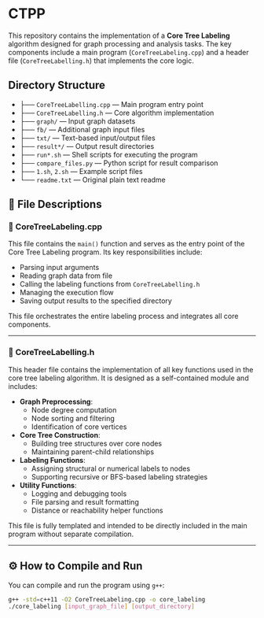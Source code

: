 # CTPP
This repository contains the implementation of a **Core Tree Labeling** algorithm designed for graph processing and analysis tasks. The key components include a main program (`CoreTreeLabeling.cpp`) and a header file (`CoreTreeLabelling.h`) that implements the core logic.

## Directory Structure
- ├── `CoreTreeLabelling.cpp` — Main program entry point  
- ├── `CoreTreeLabelling.h` — Core algorithm implementation  
- ├── `graph/` — Input graph datasets  
- ├── `fb/` — Additional graph input files  
- ├── `txt/` — Text-based input/output files  
- ├── `result*/` — Output result directories  
- ├── `run*.sh` — Shell scripts for executing the program  
- ├── `compare_files.py` — Python script for result comparison  
- ├── `1.sh`, `2.sh` — Example script files  
- └── `readme.txt` — Original plain text readme  

## 📌 File Descriptions

### 🔹 CoreTreeLabeling.cpp

This file contains the `main()` function and serves as the entry point of the Core Tree Labeling program. Its key responsibilities include:

- Parsing input arguments
- Reading graph data from file
- Calling the labeling functions from `CoreTreeLabelling.h`
- Managing the execution flow
- Saving output results to the specified directory

This file orchestrates the entire labeling process and integrates all core components.

---

### 🔹 CoreTreeLabelling.h

This header file contains the implementation of all key functions used in the core tree labeling algorithm. It is designed as a self-contained module and includes:

- **Graph Preprocessing**:
  - Node degree computation
  - Node sorting and filtering
  - Identification of core vertices
- **Core Tree Construction**:
  - Building tree structures over core nodes
  - Maintaining parent-child relationships
- **Labeling Functions**:
  - Assigning structural or numerical labels to nodes
  - Supporting recursive or BFS-based labeling strategies
- **Utility Functions**:
  - Logging and debugging tools
  - File parsing and result formatting
  - Distance or reachability helper functions

This file is fully templated and intended to be directly included in the main program without separate compilation.

---

## ⚙️ How to Compile and Run

You can compile and run the program using `g++`:

```bash
g++ -std=c++11 -O2 CoreTreeLabeling.cpp -o core_labeling
./core_labeling [input_graph_file] [output_directory]
